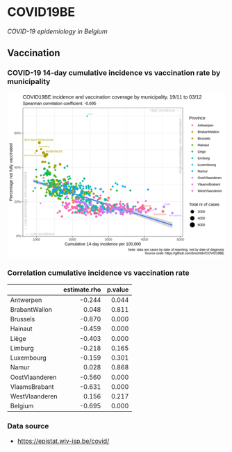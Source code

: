 
# COVID19BE

*COVID-19 epidemiology in Belgium*

## Vaccination

### COVID-19 14-day cumulative incidence vs vaccination rate by municipality

![](covid19be-vaccination.png)

### Correlation cumulative incidence vs vaccination rate

|                | estimate.rho | p.value |
| :------------- | -----------: | ------: |
| Antwerpen      |      \-0.244 |   0.044 |
| BrabantWallon  |        0.048 |   0.811 |
| Brussels       |      \-0.870 |   0.000 |
| Hainaut        |      \-0.459 |   0.000 |
| Liège          |      \-0.403 |   0.000 |
| Limburg        |      \-0.218 |   0.165 |
| Luxembourg     |      \-0.159 |   0.301 |
| Namur          |        0.028 |   0.868 |
| OostVlaanderen |      \-0.560 |   0.000 |
| VlaamsBrabant  |      \-0.631 |   0.000 |
| WestVlaanderen |        0.156 |   0.217 |
| Belgium        |      \-0.695 |   0.000 |

### Data source

  - <https://epistat.wiv-isp.be/covid/>
